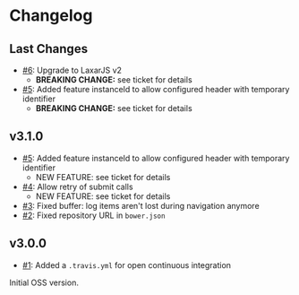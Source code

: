 # Changelog

## Last Changes

- [#6](https://github.com/LaxarJS/ax-log-activity/issues/6): Upgrade to LaxarJS v2
   + **BREAKING CHANGE:** see ticket for details
- [#5](https://github.com/LaxarJS/ax-log-activity/issues/5): Added feature instanceId to allow configured header with temporary identifier
   + **BREAKING CHANGE:** see ticket for details


## v3.1.0

- [#5](https://github.com/LaxarJS/ax-log-activity/issues/5): Added feature instanceId to allow configured header with temporary identifier
   + NEW FEATURE: see ticket for details
- [#4](https://github.com/LaxarJS/ax-log-activity/issues/4): Allow retry of submit calls
   + NEW FEATURE: see ticket for details
- [#3](https://github.com/LaxarJS/ax-log-activity/issues/3): Fixed buffer: log items aren't lost during navigation anymore
- [#2](https://github.com/LaxarJS/ax-log-activity/issues/2): Fixed repository URL in `bower.json`


## v3.0.0

- [#1](https://github.com/LaxarJS/ax-log-activity/issues/1): Added a `.travis.yml` for open continuous integration

Initial OSS version.
